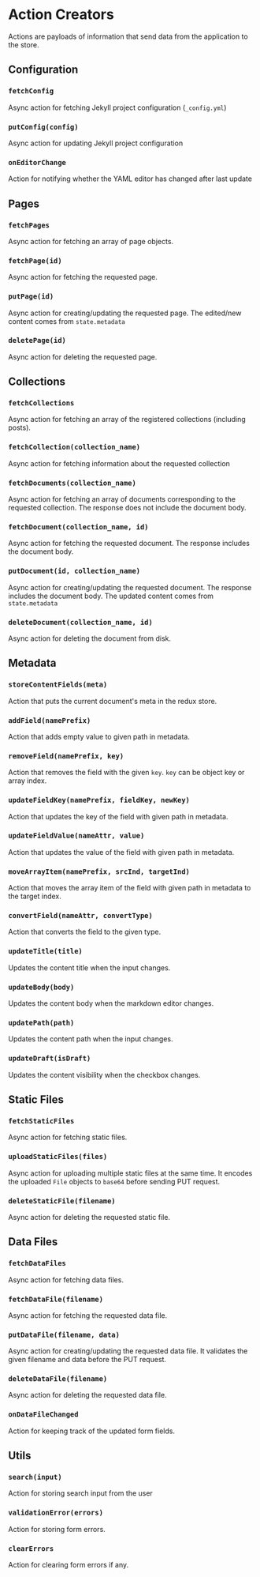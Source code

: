 # Action Creators
Actions are payloads of information that send data from the application to the store.

## Configuration

### `fetchConfig`
Async action for fetching Jekyll project configuration (`_config.yml`)

### `putConfig(config)`
Async action for updating Jekyll project configuration

### `onEditorChange`
Action for notifying whether the YAML editor has changed after last update


## Pages

### `fetchPages`
Async action for fetching an array of page objects.

### `fetchPage(id)`
Async action for fetching the requested page.

### `putPage(id)`
Async action for creating/updating the requested page. The edited/new content comes
from `state.metadata`

### `deletePage(id)`
Async action for deleting the requested page.


## Collections

### `fetchCollections`
Async action for fetching an array of the registered collections (including posts).

### `fetchCollection(collection_name)`
Async action for fetching information about the requested collection

### `fetchDocuments(collection_name)`
Async action for fetching an array of documents corresponding to the requested collection. The response does not include the document body.

### `fetchDocument(collection_name, id)`
Async action for fetching the requested document. The response includes the document body.

### `putDocument(id, collection_name)`
Async action for creating/updating the requested document. The response includes the document body. The updated content comes from `state.metadata`

### `deleteDocument(collection_name, id)`
Async action for deleting the document from disk.


## Metadata

### `storeContentFields(meta)`
Action that puts the current document's meta in the redux store.

### `addField(namePrefix)`
Action that adds empty value to given path in metadata.

### `removeField(namePrefix, key)`
Action that removes the field with the given `key`. `key` can be object key or
array index.

### `updateFieldKey(namePrefix, fieldKey, newKey)`
Action that updates the key of the field with given path in metadata.

### `updateFieldValue(nameAttr, value)`
Action that updates the value of the field with given path in metadata.

### `moveArrayItem(namePrefix, srcInd, targetInd)`
Action that moves the array item of the field with given path in metadata
to the target index.

### `convertField(nameAttr, convertType)`
Action that converts the field to the given type.

### `updateTitle(title)`
Updates the content title when the input changes.

### `updateBody(body)`
Updates the content body when the markdown editor changes.

### `updatePath(path)`
Updates the content path when the input changes.

### `updateDraft(isDraft)`
Updates the content visibility when the checkbox changes.


## Static Files

### `fetchStaticFiles`
Async action for fetching static files.

### `uploadStaticFiles(files)`
Async action for uploading multiple static files at the same time.
It encodes the uploaded `File` objects to `base64` before sending PUT request.

### `deleteStaticFile(filename)`
Async action for deleting the requested static file.


## Data Files

### `fetchDataFiles`
Async action for fetching data files.

### `fetchDataFile(filename)`
Async action for fetching the requested data file.

### `putDataFile(filename, data)`
Async action for creating/updating the requested data file. It validates the given filename and data before the PUT request.

### `deleteDataFile(filename)`
Async action for deleting the requested data file.

### `onDataFileChanged`
Action for keeping track of the updated form fields.


## Utils

### `search(input)`
Action for storing search input from the user

### `validationError(errors)`
Action for storing form errors.

### `clearErrors`
Action for clearing form errors if any.
